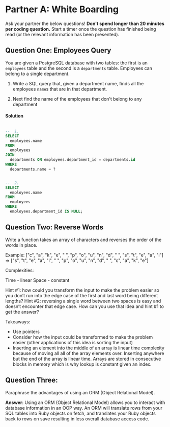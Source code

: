 # Partner A: White Boarding

Ask your partner the below questions! **Don't spend longer than 20 minutes per
coding question.** Start a timer once the question has finished being read (or
the relevant information has been presented).

## Question One: Employees Query

You are given a PostgreSQL database with two tables: the first is an `employees`
table and the second is a `departments` table. Employees can belong to a single
department.

1.  Write a SQL query that, given a department name, finds all the employees
    `name`s that are in that department.

2.  Next find the name of the employees that don't belong to any department

#### Solution

```sql

--  1.
SELECT
  employees.name
FROM
  employees
JOIN
  departments ON employees.department_id = departments.id
WHERE
  departments.name = ?


--  2.
SELECT
  employees.name
FROM
  employees
WHERE
  employees.department_id IS NULL;

```

## Question Two: Reverse Words

Write a function takes an array of characters and reverses the order of the words in place.

Example: ["c", "a", "k", "e", " ", "p", "o", "u", "n", "d", " ", "s", "t", "e", "a", "l"] => ["s", "t", "e", "a", "l", " ", "p", "o", "u", "n", "d", " ", "c", "a", "k", "e"]

Complexities:

Time - linear
Space - constant

Hint #1: how could you transform the input to make the problem easier so you don’t run into the edge case of the first and last word being different lengths?
Hint #2: reversing a single word between two spaces is easy and doesn’t encounter that edge case. How can you use that idea and hint #1 to get the answer?

Takeaways:
  * Use pointers
  * Consider how the input could be transformed to make the problem easier (other applications of this idea is sorting the input)
  * Inserting an element into the middle of an array is linear time complexity because of moving all all of the array elements over. Inserting anywhere but the end of the array is linear time. Arrays are stored in consecutive blocks in memory which is why lookup is constant given an index.

## Question Three:

Paraphrase the advantages of using an ORM (Object Relational Model).

**Answer**: Using an ORM (Object Relational Model) allows you to interact with
database information in an OOP way. An ORM will translate rows
from your SQL tables into Ruby objects on fetch, and translates your Ruby
objects back to rows on save resulting in less overall database access code.
